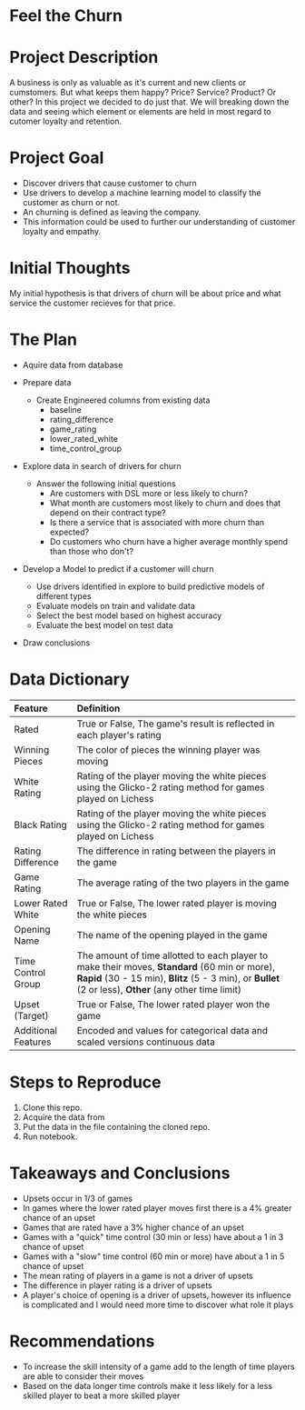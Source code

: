 # Feel the Churn
 
# Project Description
 
A business is only as valuable as it's current and new clients or cumstomers. But what keeps them happy? Price? Service? Product? Or other? In this project we decided to do just that. We will breaking down the data and seeing which element or elements are held in most regard to cutomer loyalty and retention. 
 
# Project Goal
 
* Discover drivers that cause customer to churn
* Use drivers to develop a machine learning model to classify the customer as churn or not. 
* An churning is defined as leaving the company. 
* This information could be used to further our understanding of customer loyalty and empathy.
 
# Initial Thoughts
 
My initial hypothesis is that drivers of churn will be about price and what service the customer recieves for that price.
 
# The Plan
 
* Aquire data from database
 
* Prepare data
   * Create Engineered columns from existing data
       * baseline
       * rating_difference
       * game_rating
       * lower_rated_white
       * time_control_group
 
* Explore data in search of drivers for churn
   * Answer the following initial questions
       * Are customers with DSL more or less likely to churn?
       * What month are customers most likely to churn and does that depend on their contract type?
       * Is there a service that is associated with more churn than expected?
       * Do customers who churn have a higher average monthly spend than those who don't?
      
* Develop a Model to predict if a customer will churn
   * Use drivers identified in explore to build predictive models of different types
   * Evaluate models on train and validate data
   * Select the best model based on highest accuracy
   * Evaluate the best model on test data
 
* Draw conclusions
 
# Data Dictionary

| Feature | Definition |
|:--------|:-----------|
|Rated| True or False, The game's result is reflected in each player's rating|
|Winning Pieces| The color of pieces the winning player was moving|
|White Rating| Rating of the player moving the white pieces using the Glicko-2 rating method for games played on Lichess|
|Black Rating| Rating of the player moving the white pieces using the Glicko-2 rating method for games played on Lichess|
|Rating Difference| The difference in rating between the players in the game|
|Game Rating| The average rating of the two players in the game|
|Lower Rated White| True or False, The lower rated player is moving the white pieces|
|Opening Name| The name of the opening played in the game|
|Time Control Group| The amount of time allotted to each player to make their moves, **Standard** (60 min or more), **Rapid** (30 - 15 min), **Blitz** (5 - 3 min), or **Bullet** (2 or less), **Other** (any other time limit)|
|Upset (Target)| True or False, The lower rated player won the game|
|Additional Features|Encoded and values for categorical data and scaled versions continuous data|
 
# Steps to Reproduce
1) Clone this repo.
2) Acquire the data from 
3) Put the data in the file containing the cloned repo.
4) Run notebook.
 
# Takeaways and Conclusions
* Upsets occur in 1/3 of games
* In games where the lower rated player moves first there is a 4% greater chance of an upset
* Games that are rated have a 3% higher chance of an upset
* Games with a "quick" time control (30 min or less) have about a 1 in 3 chance of upset
* Games with a "slow" time control (60 min or more) have about a 1 in 5 chance of upset
* The mean rating of players in a game is not a driver of upsets
* The difference in player rating is a driver of upsets
* A player's choice of opening is a driver of upsets, however its influence is complicated and I would need more time to discover what role it plays
 
# Recommendations
* To increase the skill intensity of a game add to the length of time players are able to consider their moves
* Based on the data longer time controls make it less likely for a less skilled player to beat a more skilled player